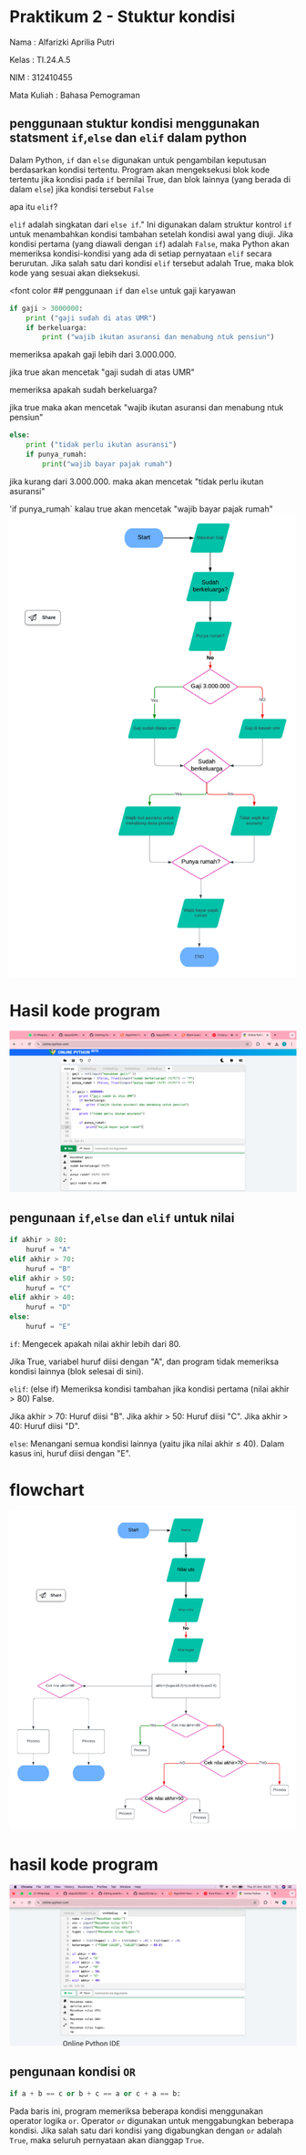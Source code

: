 # Praktikum 2 - Stuktur kondisi

Nama : Alfarizki Aprilia Putri

Kelas : TI.24.A.5

NIM : 312410455

Mata Kuliah : Bahasa Pemograman

## penggunaan stuktur kondisi menggunakan statsment `if`,`else` dan `elif` dalam python
Dalam Python, `if` dan `else` digunakan untuk pengambilan keputusan berdasarkan kondisi tertentu. Program akan mengeksekusi blok kode tertentu jika kondisi pada `if` bernilai True, dan blok lainnya (yang berada di dalam `else`) jika kondisi tersebut `False`

apa itu `elif`?

`elif` adalah singkatan dari `else if`." Ini digunakan dalam struktur kontrol `if` untuk menambahkan kondisi tambahan setelah kondisi awal yang diuji. Jika kondisi pertama (yang diawali dengan `if`) adalah `False`, maka Python akan memeriksa kondisi-kondisi yang ada di setiap pernyataan `elif` secara berurutan. Jika salah satu dari kondisi `elif` tersebut adalah True, maka blok kode yang sesuai akan dieksekusi.

<font color    ## penggunaan `if` dan `else` untuk gaji karyawan

```python
if gaji > 3000000:
    print ("gaji sudah di atas UMR")
    if berkeluarga:
        print ("wajib ikutan asuransi dan menabung ntuk pensiun")
```
memeriksa apakah gaji lebih dari 3.000.000.

jika true akan mencetak "gaji sudah di atas UMR"

memeriksa apakah sudah berkeluarga?

jika true maka akan mencetak "wajib ikutan asuransi dan menabung ntuk pensiun"

```python
else:
    print ("tidak perlu ikutan asuransi")
    if punya_rumah:
        print("wajib bayar pajak rumah")

```
jika kurang dari 3.000.000. maka akan mencetak "tidak perlu ikutan asuransi"

'if punya_rumah` kalau true akan mencetak "wajib bayar pajak rumah"
![foto](https://github.com/aprilia55/flowchart-new/blob/f4f57a5d11e5f6149ec3b72f73f85adff7cd8701/Algorithm%20flowchart%20example.png)
# Hasil kode program
![foto](https://github.com/aprilia55/flowchart-new/blob/5072a635cf61e26e1f786ceb00f85800e3d01c2e/gaji%20py..png)

## pengunaan `if`,`else` dan `elif` untuk nilai 
```python
if akhir > 80:
    huruf = "A"
elif akhir > 70:
    huruf = "B"
elif akhir > 50:
    huruf = "C"
elif akhir > 40:
    huruf = "D"
else:
    huruf = "E"
```
`if`: Mengecek apakah nilai akhir lebih dari 80.

Jika True, variabel huruf diisi dengan "A", dan program tidak memeriksa kondisi lainnya (blok selesai di sini).

`elif`: (else if) Memeriksa kondisi tambahan jika kondisi pertama (nilai akhir > 80) False.

Jika akhir > 70: Huruf diisi "B".
Jika akhir > 50: Huruf diisi "C".
Jika akhir > 40: Huruf diisi "D".

`else`: Menangani semua kondisi lainnya (yaitu jika nilai akhir ≤ 40). Dalam kasus ini, huruf diisi dengan "E".
# flowchart
![foto](https://github.com/aprilia55/flowchart-new/blob/6fb2ec2e78af4819f6b28ea0b66f85df55b8cbea/Algorithm%20flowchart%20example%20(1).png)
# hasil kode program
![foto](https://github.com/aprilia55/flowchart-new/blob/a56d53a40545a3b2c2dd1a45acc963f9e30f29de/Rapot%20py..png)

## pengunaan kondisi `OR`

```python
if a + b == c or b + c == a or c + a == b:
```
Pada baris ini, program memeriksa beberapa kondisi menggunakan operator logika `or`.
Operator `or` digunakan untuk menggabungkan beberapa kondisi. Jika salah satu dari kondisi yang digabungkan dengan `or` adalah `True`, maka seluruh pernyataan akan dianggap `True`.





